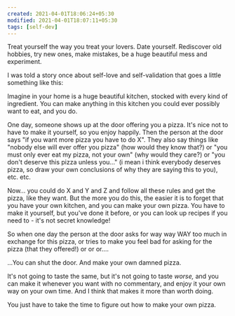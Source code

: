 ```yaml
---
created: 2021-04-01T18:06:24+05:30
modified: 2021-04-01T18:07:11+05:30
tags: [self-dev]
---
```


 Treat yourself the way you treat your lovers. Date yourself. Rediscover old hobbies, try new ones, make mistakes, be a huge beautiful mess and experiment.

I was told a story once about self-love and self-validation that goes a little something like this:

Imagine in your home is a huge beautiful kitchen, stocked with every kind of ingredient. You can make anything in this kitchen you could ever possibly want to eat, and you do.

One day, someone shows up at the door offering you a pizza. It's nice not to have to make it yourself, so you enjoy happily. Then the person at the door says "if you want more pizza you have to do X". They also say things like "nobody else will ever offer you pizza" (how would they know that?) or "you must only ever eat my pizza, not your own" (why would they care?) or "you don't deserve this pizza unless you..." (i mean i think everybody deserves pizza, so draw your own conclusions of why they are saying this to you), etc. etc.

Now... you could do X and Y and Z and follow all these rules and get the pizza, like they want. But the more you do this, the easier it is to forget that you have your own kitchen, and you can make your own pizza. You have to make it yourself, but you've done it before, or you can look up recipes if you need to - it's not secret knowledge!

So when one day the person at the door asks for way way WAY too much in exchange for this pizza, or tries to make you feel bad for asking for the pizza (that they offered!) or or or....

...You can shut the door. And make your own damned pizza.

It's not going to taste the same, but it's not going to taste *worse,* and you can make it whenever you want with no commentary, and enjoy it your own way on your own time. And I think that makes it more than worth doing.

You just have to take the time to figure out how to make your own pizza. 
